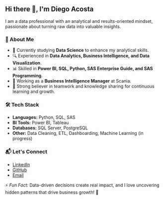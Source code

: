 ## Hi there 👋, I'm Diego Acosta

I am a data professional with an analytical and results-oriented mindset, passionate about turning raw data into valuable insights. 

### 🚀 About Me
- 🎯 Currently studying **Data Science** to enhance my analytical skills.
- 🔍 Experienced in **Data Analytics, Business Intelligence, and Data Visualization**.
- 📊 Skilled in **Power BI, SQL, Python, SAS Enterprise Guide, and SAS Programming**.
- 🏢 Working as a **Business Intelligence Manager** at Scania.
- 🤝 Strong believer in teamwork and knowledge sharing for continuous learning and growth.

### 🛠 Tech Stack
- **Languages:** Python, SQL, SAS
- **BI Tools:** Power BI, Tableau
- **Databases:** SQL Server, PostgreSQL
- **Other:** Data Cleaning, ETL, Dashboarding, Machine Learning (in progress)

### 📬 Let's Connect
- [LinkedIn](https://www.linkedin.com/in/diego-omar-acosta/)
- [GitHub](https://github.com/dieeacosta)
- [Email](mailto:your.email@example.com)

⚡ *Fun Fact:* Data-driven decisions create real impact, and I love uncovering hidden patterns that drive business growth! 🚀
